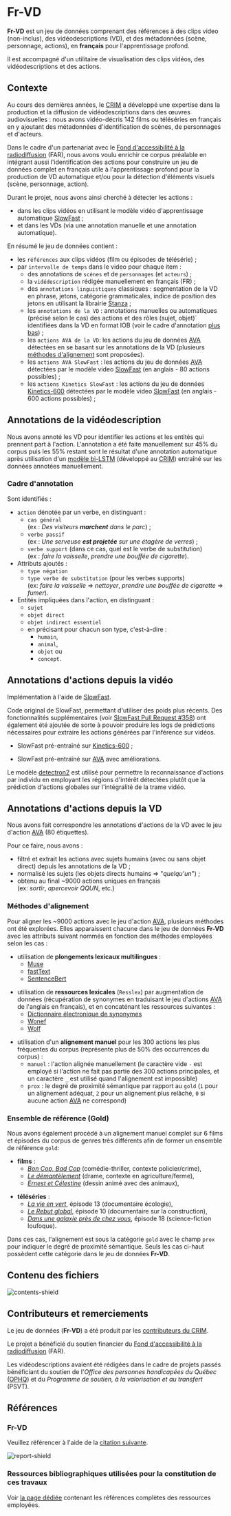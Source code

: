 # Fr-VD

**Fr-VD** est un jeu de données comprenant des références à des clips video (non-inclus), 
des vidéodescriptions (VD), et des métadonnées (scène, personnage, actions),
en **français** pour l'apprentissage profond.

Il est accompagné d'un utilitaire de visualisation des clips vidéos, des vidéodescriptions et des actions.

## Contexte

Au cours des dernières années, le [CRIM][CRIM] a développé une expertise dans la production et la diffusion de 
vidéodescriptions dans des œuvres audiovisuelles : nous avons vidéo-décris 142 films ou téléséries en français 
en y ajoutant des métadonnées d'identification de scènes, de personnages et d'acteurs.


Dans le cadre d'un partenariat avec le [Fond d'accessibilité à la radiodiffusion][FAR] (FAR), nous avons voulu enrichir
ce corpus préalable en intégrant aussi l'identification des actions pour construire un jeu de données complet 
en français utile à l'apprentissage profond pour la production de VD 
automatique et/ou pour la détection d'éléments visuels (scène, personnage, action). 

Durant le projet, nous avons ainsi cherché à détecter les actions :
- dans les clips vidéos en utilisant le modèle vidéo d'apprentissage automatique [SlowFast][SlowFast] ;
- et dans les VDs (via une annotation manuelle et une annotation automatique).

En résumé le jeu de données contient : 
- les `références` aux clips vidéos (film ou épisodes de télésérie) ;
- par `intervalle de temps` dans le video pour chaque item : 
  - des annotations de `scènes` et de `personnages` (et `acteurs`) ;
  - la `vidédescription` rédigée manuellement en français (FR) ;
  - des `annotations linguistiques` classiques : segmentation de la VD en phrase, jetons, catégorie grammaticales, 
    indice de position des jetons en utilisant la librairie [Stanza][Stanza] ;
  - les `annotations de la VD` : annotations manuelles ou automatiques (précisé selon le cas) des actions et des 
    rôles (sujet, objet)` identifiées dans la VD en format IOB 
    (voir le cadre d'annotation [plus bas](#Cadre-d'annotation)) ;
  - les `actions AVA de la VD`: les actions du jeu de données [AVA][AVA] détectées en se basant sur les 
    annotations de la VD (plusieurs [méthodes d'alignement](#Méthodes-d'alignement) sont proposées).
  - les `actions AVA SlowFast` : les actions du jeu de données [AVA][AVA] détectées par le modèle video [SlowFast][SlowFast]
    (en anglais - 80 actions possibles) ;
  - les `actions Kinetics SlowFast` : les actions du jeu de données [Kinetics-600][Kinetics600] détectées par le modèle video [SlowFast][SlowFast] 
    (en anglais - 600 actions possibles) ;

[CRIM]:https://www.crim.ca/fr/
[FAR]:https://www.baf-far.ca/fr   
[Stanza]: https://stanfordnlp.github.io/stanza/
    
## Annotations de la vidéodescription

Nous avons annoté les VD pour identifier les actions et les entités qui prennent part à l'action.
L'annotation a été faite manuellement sur 45% du corpus puis les 55% restant sont le résultat d'une annotation 
automatique après utilisation d'un [modèle bi-LSTM][bi-LSTM] (développé au [CRIM][CRIM]) entraîné sur les données 
annotées manuellement.

[bi-LSTM]:https://tac.nist.gov/publications/2017/participant.papers/TAC2017.CRIM.proceedings.pdf

### Cadre d'annotation

Sont identifiés : 
- `action` dénotée par un verbe, en distinguant : 
  - `cas général` <br>
    (ex : _Des visiteurs **marchent** dans le parc_) ; 
  - `verbe passif` <br>
    (ex : _Une serveuse **est projetée** sur une étagère de verres_) ; 
  - `verbe support` (dans ce cas, quel est le verbe de substitution) <br>
    (ex : _faire la vaisselle_, _prendre une bouffée de cigarette_).
- Attributs ajoutés : 
  - `type négation`
  - `type verbe de substitution` (pour les verbes supports) <br> 
    (ex: _faire la vaisselle_ => _nettoyer_, _prendre une bouffée de cigarette_ => _fumer_).
- Entités impliquées dans l'action, en distinguant :
  - `sujet` 
  - `objet direct` 
  - `objet indirect essentiel`
  - en précisant pour chacun son type, c'est-à-dire :
    - `humain`,
    - `animal`, 
    - `objet` ou
    - `concept`.

## Annotations d'actions depuis la vidéo

Implémentation à l'aide de [SlowFast][SlowFast].

[SlowFast]: https://github.com/facebookresearch/SlowFast  

Code original de SlowFast, permettant d'utiliser des poids plus récents.
Des fonctionnalités supplémentaires (voir [SlowFast Pull Request #358][PR-SlowFast]) ont également été ajoutée de sorte 
à pouvoir produire les logs de prédictions nécessaires pour extraire les actions générées par l'inférence sur vidéos.

[PR-SlowFast]: https://github.com/facebookresearch/SlowFast/pull/358


 - SlowFast pré-entraîné sur [Kinetics-600][Kinetics600] ;

[Kinetics600]: https://deepmind.com/research/open-source/kinetics

- SlowFast pré-entraîné sur [AVA][AVA] avec améliorations.

[AVA]: https://research.google.com/ava/

Le modèle [detectron2][detectron2] est utilisé pour permettre la reconnaissance d'actions par individu en employant 
les régions d'intérêt détectées plutôt que la prédiction d'actions globales sur l'intégralité de la trame vidéo.

[detectron2]: https://github.com/facebookresearch/detectron2

## Annotations d'actions depuis la VD

Nous avons fait correspondre les annotations d'actions de la VD avec le jeu d'action [AVA][AVA] (80 étiquettes).

Pour ce faire, nous avons :
- filtré et extrait les actions avec sujets humains (avec ou sans objet direct) depuis les annotations de la VD ;
- normalisé les sujets (les objets directs humains => "_quelqu'un_") ;
- obtenu au final ~9000 actions uniques en français <br> 
  (ex: _sortir_, _apercevoir QQUN_, etc.)

### Méthodes d'alignement

Pour aligner les ~9000 actions avec le jeu d'action [AVA][AVA], plusieurs méthodes ont été explorées. 
Elles apparaissent chacune dans le jeu de données **Fr-VD** avec les attributs suivant nommés en fonction des méthodes 
employées selon les cas :

- utilisation de **plongements lexicaux multilingues** : 
  - [Muse][Muse]
  - [fastText][fasttext]
  - [SentenceBert][SB]
  
[Muse]:https://ai.facebook.com/tools/muse/
[fasttext]:https://fasttext.cc/docs/en/crawl-vectors.html
[SB]:https://www.sbert.net/

- utilisation de **ressources lexicales** (`Resslex`) par augmentation de données 
  (récupération de synonymes en traduisant le jeu d'actions [AVA] de l'anglais en français),
  et en concaténant les ressources suivantes : 
  - [Dictionnaire électronique de synonymes][Des]
  - [Wonef][Wonef]
  - [Wolf][Wolf]
  
[Des]:https://crisco2.unicaen.fr/des/
[Wonef]:https://aclanthology.org/W14-0105.pdf
[Wolf]:https://gforge.inria.fr/projects/wolf/

- utilisation d'un **alignement manuel** pour les 300 actions les plus fréquentes du corpus 
  (représente plus de 50% des occurrences du corpus) : 
  - `manuel` : 
    l'action alignée manuellement 
    (le caractère vide `-` est employé si l'action ne fait pas partie des 300 actions principales, 
    et un caractère `_` est utilisé quand l'alignement est impossible)
  - `prox` : 
    le degré de proximité sémantique par rapport au `gold`
    (`1` pour un alignement adéquat, `2` pour un alignement plus relâché, `0` si aucune action [AVA][AVA] ne correspond) 
 
    
### Ensemble de référence (Gold)

Nous avons également procédé à un alignement manuel complet sur 6 films et épisodes du 
corpus de genres très différents afin de former un ensemble de référence `gold`: 

- **films** : 
  - _[Bon Cop, Bad Cop][Bon-Cop-Bad-Cop]_ (comédie-thriller, contexte policier/crime), 
  - _[Le démantèlement][démantèlement]_ (drame, contexte en agriculture/ferme),
  - _[Ernest et Célestine][Ernest-Célestine]_ (dessin animé avec des animaux),
    
[Bon-Cop-Bad-Cop]: https://en.wikipedia.org/wiki/Bon_Cop,_Bad_Cop
[démantèlement]: https://fr.wikipedia.org/wiki/Le_Démantèlement
[Ernest-Célestine]: https://fr.wikipedia.org/wiki/Ernest_et_C%C3%A9lestine_
    
- **téléséries** : 
  - _[La vie en vert][vie-en-vert]_, épisode 13 (documentaire écologie), 
  - _[Le Rebut global][Rebut-global]_, épisode 10 (documentaire sur la construction), 
  - _[Dans une galaxie près de chez vous][DUGPDCV]_, épisode 18 (science-fiction loufoque).

[vie-en-vert]: https://fr.wikipedia.org/wiki/La_Vie_en_vert
[Rebut-global]: https://fr.wikipedia.org/wiki/Le_Rebut_global
[DUGPDCV]: https://fr.wikipedia.org/wiki/Dans_une_galaxie_pr%C3%A8s_de_chez_vous

Dans ces cas, l'alignement est sous la catégorie `gold` avec le champ `prox` pour indiquer 
le degré de proximité sémantique. Seuls les cas ci-haut possèdent cette catégorie dans le 
jeu de données **Fr-VD**.

## Contenu des fichiers

![contents-shield](https://img.shields.io/badge/contenu-bientôt%20disponible-yellow)


## Contributeurs et remerciements

Le jeu de données (**Fr-VD**) a été produit par les [contributeurs du CRIM](AUTHORS.md). 

Le projet a bénéficié du soutien financier du [Fond d'accessibilité à la radiodiffusion][FAR] (FAR).

Les vidéodescriptions avaient été rédigées dans le cadre de projets passés bénéficiant 
du soutien de l'_Office des personnes handicapées du Québec_ ([OPHQ][OPHQ]) et du 
_Programme de soutien, à la valorisation et au transfert_ (PSVT).

[OPHQ]: https://www.ophq.gouv.qc.ca/

## Références

### Fr-VD

Veuillez référencer à l'aide de la [citation suivante](README.md#Citation).

![report-shield](https://img.shields.io/badge/référence%20au%20rapport-bientôt%20disponible-yellow)


### Ressources bibliographiques utilisées pour la constitution de ces travaux

Voir [la page dédiée](REFERENCES.md) contenant les références complètes des ressources employées.
